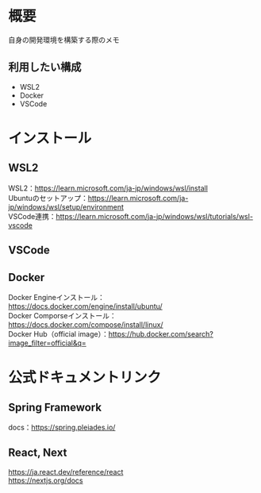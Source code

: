 # 概要
自身の開発環境を構築する際のメモ

## 利用したい構成
* WSL2
* Docker
* VSCode

# インストール
## WSL2
WSL2：https://learn.microsoft.com/ja-jp/windows/wsl/install  
Ubuntuのセットアップ：https://learn.microsoft.com/ja-jp/windows/wsl/setup/environment  
VSCode連携：https://learn.microsoft.com/ja-jp/windows/wsl/tutorials/wsl-vscode  

## VSCode

## Docker
Docker Engineインストール：https://docs.docker.com/engine/install/ubuntu/  
Docker Comporseインストール：https://docs.docker.com/compose/install/linux/  
Docker Hub（official image）：https://hub.docker.com/search?image_filter=official&q=  


# 公式ドキュメントリンク
## Spring Framework
docs：https://spring.pleiades.io/  

## React, Next
https://ja.react.dev/reference/react  
https://nextjs.org/docs  




